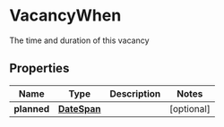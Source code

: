 

# VacancyWhen

The time and duration of this vacancy
## Properties

Name | Type | Description | Notes
------------ | ------------- | ------------- | -------------
**planned** | [**DateSpan**](DateSpan.md) |  |  [optional]



